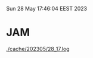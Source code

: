 Sun 28 May 17:46:04 EEST 2023
# JAM
<a href='./cache/202305/28_17.log'>./cache/202305/28_17.log</a>
